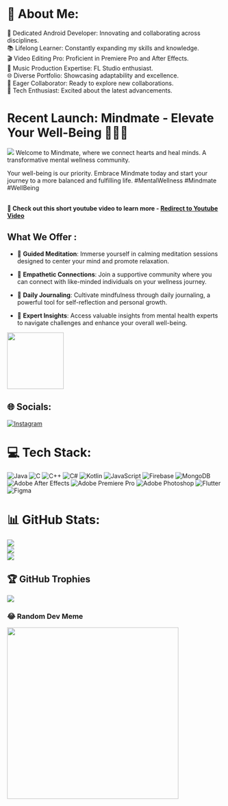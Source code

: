 # 💫 About Me:
🚀 Dedicated Android Developer: Innovating and collaborating across disciplines.<br>📚 Lifelong Learner: Constantly expanding my skills and knowledge.<br>🎬 Video Editing Pro: Proficient in Premiere Pro and After Effects.<br>🎵 Music Production Expertise: FL Studio enthusiast.<br>🌐 Diverse Portfolio: Showcasing adaptability and excellence.<br>🤝 Eager Collaborator: Ready to explore new collaborations.<br>🚀 Tech Enthusiast: Excited about the latest advancements.

# Recent Launch: Mindmate - Elevate Your Well-Being 🌿🧠💪

<img src="images/mindmate_intro_g.gif"  >
Welcome to Mindmate, where we connect hearts and heal minds. A transformative mental wellness community.

Your well-being is our priority. Embrace Mindmate today and start your journey to a more balanced and fulfilling life. #MentalWellness #Mindmate #WellBeing
<br>
<br>

<b>🎥 Check out this short youtube video to learn more - <a href="https://www.youtube.com/watch?v=v2ZmnKyR1B4">Redirect to Youtube Video</a></b><br>


## What We Offer :

- 🧘 **Guided Meditation**: Immerse yourself in calming meditation sessions designed to center your mind and promote relaxation.
  
- 🤝 **Empathetic Connections**: Join a supportive community where you can connect with like-minded individuals on your wellness journey.

- 📓 **Daily Journaling**: Cultivate mindfulness through daily journaling, a powerful tool for self-reflection and personal growth.

- 🧠 **Expert Insights**: Access valuable insights from mental health experts to navigate challenges and enhance your overall well-being.


<a href="https://play.google.com/store/apps/details?id=in.macrocodes.mindmate.me&hl=en">
<img src="https://raw.githubusercontent.com/rahul7400/E-commerce-Android-App/main/images/img5.png"  height="132">
</a><br>




## 🌐 Socials:
[![Instagram](https://img.shields.io/badge/Instagram-%23E4405F.svg?logo=Instagram&logoColor=white)](https://instagram.com/_rahul7400) 

# 💻 Tech Stack:
![Java](https://img.shields.io/badge/java-%23ED8B00.svg?style=for-the-badge&logo=openjdk&logoColor=white) ![C](https://img.shields.io/badge/c-%2300599C.svg?style=for-the-badge&logo=c&logoColor=white) ![C++](https://img.shields.io/badge/c++-%2300599C.svg?style=for-the-badge&logo=c%2B%2B&logoColor=white) ![C#](https://img.shields.io/badge/c%23-%23239120.svg?style=for-the-badge&logo=c-sharp&logoColor=white) ![Kotlin](https://img.shields.io/badge/kotlin-%237F52FF.svg?style=for-the-badge&logo=kotlin&logoColor=white) ![JavaScript](https://img.shields.io/badge/javascript-%23323330.svg?style=for-the-badge&logo=javascript&logoColor=%23F7DF1E) ![Firebase](https://img.shields.io/badge/firebase-%23039BE5.svg?style=for-the-badge&logo=firebase) ![MongoDB](https://img.shields.io/badge/MongoDB-%234ea94b.svg?style=for-the-badge&logo=mongodb&logoColor=white) ![Adobe After Effects](https://img.shields.io/badge/Adobe%20After%20Effects-9999FF.svg?style=for-the-badge&logo=Adobe%20After%20Effects&logoColor=white) ![Adobe Premiere Pro](https://img.shields.io/badge/Adobe%20Premiere%20Pro-9999FF.svg?style=for-the-badge&logo=Adobe%20Premiere%20Pro&logoColor=white) ![Adobe Photoshop](https://img.shields.io/badge/adobe%20photoshop-%2331A8FF.svg?style=for-the-badge&logo=adobe%20photoshop&logoColor=white) ![Flutter](https://img.shields.io/badge/Flutter-%2302569B.svg?style=for-the-badge&logo=Flutter&logoColor=white) ![Figma](https://img.shields.io/badge/figma-%23F24E1E.svg?style=for-the-badge&logo=figma&logoColor=white)
# 📊 GitHub Stats:
![](https://github-readme-stats.vercel.app/api?username=rahul7400&theme=dark&hide_border=false&include_all_commits=true&count_private=true)<br/>
![](https://github-readme-streak-stats.herokuapp.com/?user=rahul7400&theme=dark&hide_border=false)<br/>
![](https://github-readme-stats.vercel.app/api/top-langs/?username=rahul7400&theme=dark&hide_border=false&include_all_commits=true&count_private=true&layout=compact)

## 🏆 GitHub Trophies
![](https://github-profile-trophy.vercel.app/?username=rahul7400&theme=discord&no-frame=false&no-bg=false&margin-w=4)

### 😂 Random Dev Meme
<img src='https://randommeme-five.vercel.app/' style="height: 400px;"/>


